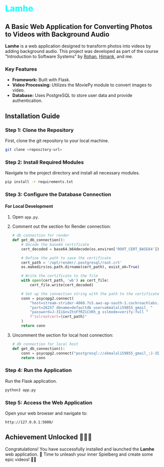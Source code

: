 # <span style="color: cyan;">**Lamhe**</span>

## A Basic Web Application for Converting Photos to Videos with Background Audio

**Lamhe** is a web application designed to transform photos into videos by adding background audio. This project was developed as part of the course "Introduction to Software Systems" by [Rohan](https://github.com/rohan2023101003), [Himank](https://github.com/manian1909), and me.

### Key Features
- **Framework:** Built with Flask.
- **Video Processing:** Utilizes the MoviePy module to convert images to video.
- **Database:** Uses PostgreSQL to store user data and provide authentication.

## Installation Guide

### Step 1: Clone the Repository
First, clone the git repository to your local machine.
```bash
git clone <repository-url>
```

### Step 2: Install Required Modules
Navigate to the project directory and install all necessary modules.
```bash
pip install -r requirements.txt
```

### Step 3: Configure the Database Connection
#### For Local Development

1. Open `app.py`.
2. Comment out the section for Render connection:
    ```python
    # db connection for render
    def get_db_connection():
        # Decode the base64 certificate
        cert_decoded = base64.b64decode(os.environ['ROOT_CERT_BASE64'])

        # Define the path to save the certificate
        cert_path = '/opt/render/.postgresql/root.crt'
        os.makedirs(os.path.dirname(cert_path), exist_ok=True)

        # Write the certificate to the file
        with open(cert_path, 'wb') as cert_file:
            cert_file.write(cert_decoded)

        # Set up the connection string with the path to the certificate
        conn = psycopg2.connect(
            "host=stream-strider-4060.7s5.aws-ap-south-1.cockroachlabs.cloud "
            "port=26257 dbname=defaultdb user=akmalali59855_gmail_ "
            "password=J-3IiGnvZtnFfRZ1CVKh_g sslmode=verify-full "
            f"sslrootcert={cert_path}"
        )
        return conn
    ```

3. Uncomment the section for local host connection:
    ```python
    # db connection for local host
    def get_db_connection():
        conn = psycopg2.connect("postgresql://akmalali59855_gmail_:J-3IiGnvZtnFfRZ1CVKh_g@stream-strider-4060.7s5.aws-ap-south-1.cockroachlabs.cloud:26257/defaultdb?sslmode=verify-full")
        return conn
    ```

### Step 4: Run the Application
Run the Flask application.
```bash
python3 app.py
```

### Step 5: Access the Web Application
Open your web browser and navigate to:
```
http://127.0.0.1:5000/
```

## Achievement Unlocked 🎉🌟🎊
Congratulations! You have successfully installed and launched the **Lamhe** web application. 🥳 Time to unleash your inner Spielberg and create some epic videos! 🎥📸
